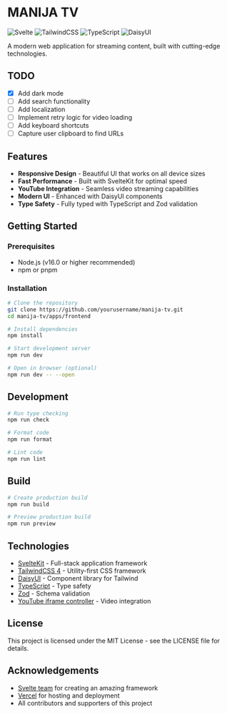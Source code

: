 # MANIJA TV

![Svelte](https://img.shields.io/badge/Svelte_5-FF3E00?style=for-the-badge&logo=svelte&logoColor=white)
![TailwindCSS](https://img.shields.io/badge/Tailwind_CSS_4-38B2AC?style=for-the-badge&logo=tailwind-css&logoColor=white)
![TypeScript](https://img.shields.io/badge/TypeScript-007ACC?style=for-the-badge&logo=typescript&logoColor=white)
![DaisyUI](https://img.shields.io/badge/DaisyUI-5A0EF8?style=for-the-badge&logo=daisyui&logoColor=white)

A modern web application for streaming content, built with cutting-edge technologies.

## TODO
- [x] Add dark mode
- [ ] Add search functionality
- [ ] Add localization
- [ ] Implement retry logic for video loading
- [ ] Add keyboard shortcuts
- [ ] Capture user clipboard to find URLs

## Features

- **Responsive Design** - Beautiful UI that works on all device sizes
- **Fast Performance** - Built with SvelteKit for optimal speed
- **YouTube Integration** - Seamless video streaming capabilities
- **Modern UI** - Enhanced with DaisyUI components
- **Type Safety** - Fully typed with TypeScript and Zod validation

## Getting Started

### Prerequisites

- Node.js (v16.0 or higher recommended)
- npm or pnpm

### Installation

```bash
# Clone the repository
git clone https://github.com/yourusername/manija-tv.git
cd manija-tv/apps/frontend

# Install dependencies
npm install

# Start development server
npm run dev

# Open in browser (optional)
npm run dev -- --open
```

## Development

```bash
# Run type checking
npm run check

# Format code
npm run format

# Lint code
npm run lint
```

## Build

```bash
# Create production build
npm run build

# Preview production build
npm run preview
```

## Technologies

- [SvelteKit](https://kit.svelte.dev/) - Full-stack application framework
- [TailwindCSS 4](https://tailwindcss.com/) - Utility-first CSS framework
- [DaisyUI](https://daisyui.com/) - Component library for Tailwind
- [TypeScript](https://www.typescriptlang.org/) - Type safety
- [Zod](https://zod.dev/) - Schema validation
- [YouTube iframe controller](https://github.com/youtube/youtube-iframe-player-api) - Video integration

## License

This project is licensed under the MIT License - see the LICENSE file for details.

## Acknowledgements

- [Svelte team](https://svelte.dev/) for creating an amazing framework
- [Vercel](https://vercel.com/) for hosting and deployment
- All contributors and supporters of this project
